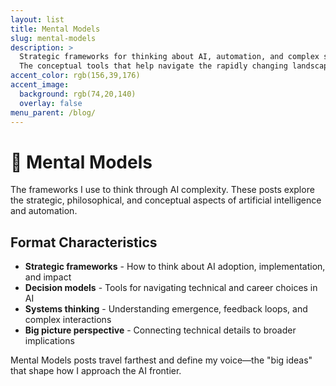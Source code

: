 ```yaml
---
layout: list
title: Mental Models
slug: mental-models
description: >
  Strategic frameworks for thinking about AI, automation, and complex systems.
  The conceptual tools that help navigate the rapidly changing landscape of artificial intelligence.
accent_color: rgb(156,39,176)
accent_image:
  background: rgb(74,20,140)
  overlay: false
menu_parent: /blog/
---
```


# 🧠 Mental Models

The frameworks I use to think through AI complexity. These posts explore the strategic, philosophical, and conceptual aspects of artificial intelligence and automation.

## Format Characteristics

- **Strategic frameworks** - How to think about AI adoption, implementation, and impact
- **Decision models** - Tools for navigating technical and career choices in AI
- **Systems thinking** - Understanding emergence, feedback loops, and complex interactions
- **Big picture perspective** - Connecting technical details to broader implications

Mental Models posts travel farthest and define my voice—the "big ideas" that shape how I approach the AI frontier.